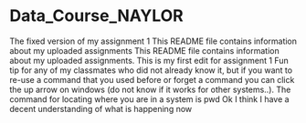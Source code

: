 # Data_Course_NAYLOR
The fixed version of my assignment 1
This README file contains information about my uploaded assignments
This README file contains information about my uploaded assignments. This is my first edit for assignment 1
Fun tip for any of my classmates who did not already know it, but if you want to re-use a command that you used before or forget a command you can click the up arrow on windows (do not know if it works for other systems..).
The command for locating where you are in a system is pwd
Ok I think I have a decent understanding of what is happening now
